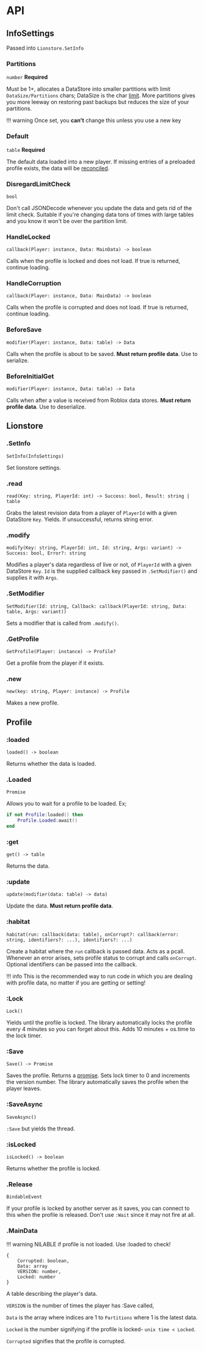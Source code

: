 # API

## InfoSettings
Passed into `Lionstore.SetInfo`
### Partitions 
`number` **Required**

Must be 1+, allocates a DataStore into smaller partitions with limit `DataSize/Partitions` chars; DataSize is the char [limit](https://developer.roblox.com/en-us/articles/Datastore-Errors). More partitions gives you more leeway on restoring past backups but reduces the size of your partitions.

!!! warning
    Once set, you **can't** change this unless you use a new key

### Default 
`table` **Required**

The default data loaded into a new player. If missing entries of a preloaded profile exists, the data will be [reconciled](https://madstudioroblox.github.io/ProfileService/api/#profilereconcile).

### DisregardLimitCheck
`bool`

Don't call JSONDecode whenever you update the data and gets rid of the limit check. Suitable if you're changing data tons of times with large tables and you know it won't be over the partition limit.

### HandleLocked
`callback(Player: instance, Data: MainData) -> boolean`

Calls when the profile is locked and does not load.
If true is returned, continue loading.

### HandleCorruption
`callback(Player: instance, Data: MainData) -> boolean`


Calls when the profile is corrupted and does not load.
If true is returned, continue loading.

### BeforeSave
`modifier(Player: instance, Data: table) -> Data`

Calls when the profile is about to be saved. **Must return profile data**. Use to serialize.

### BeforeInitialGet
`modifier(Player: instance, Data: table) -> Data`

Calls when after a value is received from Roblox data stores. **Must return profile data**. Use to deserialize.

## Lionstore
### .SetInfo
```
SetInfo(InfoSettings)
```

Set lionstore settings.

### .read
```
read(Key: string, PlayerId: int) -> Success: bool, Result: string | table
```

Grabs the latest revision data from a player of `PlayerId` with a given DataStore `Key`. Yields. If unsuccessful, returns string error.
### .modify
```
modify(Key: string, PlayerId: int, Id: string, Args: variant) -> Success: bool, Error?: string
```

Modifies a player's data regardless of live or not, of `PlayerId` with a given DataStore `Key`. `Id` is the supplied callback key passed in `.SetModifier()` and supplies it with `Args`.

### .SetModifier
```
SetModifier(Id: string, Callback: callback(PlayerId: string, Data: table, Args: variant))
```
Sets a modifier that is called from `.modify()`.

### .GetProfile
```
GetProfile(Player: instance) -> Profile?
```

Get a profile from the player if it exists.

### .new
```
new(key: string, Player: instance) -> Profile
```

Makes a new profile.

## Profile
### :loaded
```
loaded() -> boolean
```

Returns whether the data is loaded.

### .Loaded
```
Promise
```

Allows you to wait for a profile to be loaded. Ex;
```lua
if not Profile:loaded() then
    Profile.Loaded:await()
end
```

### :get
```
get() -> table
```

Returns the data.

### :update
```
update(modifier(data: table) -> data)
```

Update the data. **Must return profile data**.

### :habitat
```
habitat(run: callback(data: table), onCorrupt?: callback(error: string, identifiers?: ...), identifiers?: ...)
```

Create a habitat where the `run` callback is passed data. Acts as a pcall. Whenever an error arises, sets profile status to corrupt and calls `onCorrupt`. Optional identifiers can be passed into the callback.

!!! info
    This is the recommended way to run code in which you are dealing with profile data, no matter if you are getting or setting!

### :Lock
```
Lock()
```
Yields until the profile is locked. The library automatically locks the profile every 4 minutes so you can forget about this. Adds 10 minutes + os.time to the lock timer.

### :Save
```
Save() -> Promise
```
Saves the profile. Returns a [promise](https://eryn.io/roblox-lua-promise/). Sets lock timer to 0 and increments the version number. The library automatically saves the profile when the player leaves.

### :SaveAsync
```
SaveAsync()
```
`:Save` but yields the thread.

### :isLocked
```
isLocked() -> boolean
```
Returns whether the profile is locked.

### .Release
```
BindableEvent
```
If your profile is locked by another server as it saves, you can connect to this when the profile is released. Don't use `:Wait` since it may not fire at all.

### .MainData

!!! warning
    NILABLE if profile is not loaded. Use :loaded to check!
    
```
{
    Corrupted: boolean,
    Data: array
    VERSION: number,
    Locked: number
}
```

A table describing the player's data. 

`VERSION` is the number of times the player has :Save called,

`Data` is the array where indices are 1 to `Partitions` where 1 is the latest data. 

`Locked` is the number signifying if the profile is locked- `unix time < Locked`.

`Corrupted` signifies that the profile is corrupted.